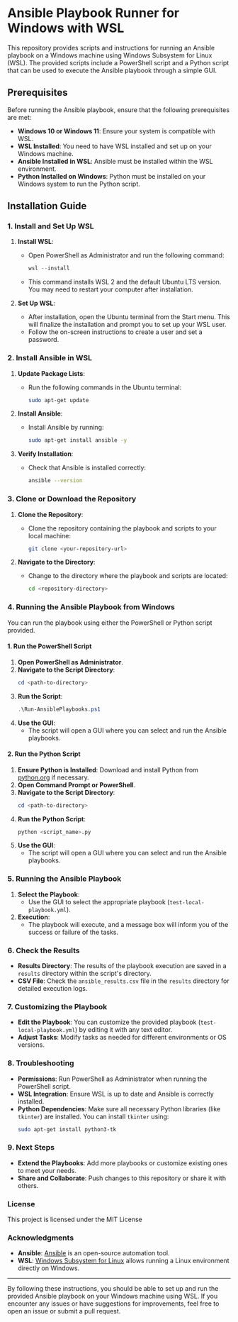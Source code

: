 # Ansible Playbook Runner for Windows with WSL

This repository provides scripts and instructions for running an Ansible playbook on a Windows machine using Windows Subsystem for Linux (WSL). The provided scripts include a PowerShell script and a Python script that can be used to execute the Ansible playbook through a simple GUI.

## Prerequisites

Before running the Ansible playbook, ensure that the following prerequisites are met:

- **Windows 10 or Windows 11**: Ensure your system is compatible with WSL.
- **WSL Installed**: You need to have WSL installed and set up on your Windows machine.
- **Ansible Installed in WSL**: Ansible must be installed within the WSL environment.
- **Python Installed on Windows**: Python must be installed on your Windows system to run the Python script.

## Installation Guide

### 1. Install and Set Up WSL

1. **Install WSL**:
   - Open PowerShell as Administrator and run the following command:
     ```powershell
     wsl --install
     ```
   - This command installs WSL 2 and the default Ubuntu LTS version. You may need to restart your computer after installation.

2. **Set Up WSL**:
   - After installation, open the Ubuntu terminal from the Start menu. This will finalize the installation and prompt you to set up your WSL user.
   - Follow the on-screen instructions to create a user and set a password.

### 2. Install Ansible in WSL

1. **Update Package Lists**:
   - Run the following commands in the Ubuntu terminal:
     ```bash
     sudo apt-get update
     ```

2. **Install Ansible**:
   - Install Ansible by running:
     ```bash
     sudo apt-get install ansible -y
     ```

3. **Verify Installation**:
   - Check that Ansible is installed correctly:
     ```bash
     ansible --version
     ```

### 3. Clone or Download the Repository

1. **Clone the Repository**:
   - Clone the repository containing the playbook and scripts to your local machine:
     ```bash
     git clone <your-repository-url>
     ```

2. **Navigate to the Directory**:
   - Change to the directory where the playbook and scripts are located:
     ```bash
     cd <repository-directory>
     ```

### 4. Running the Ansible Playbook from Windows

You can run the playbook using either the PowerShell or Python script provided.

#### 1. Run the PowerShell Script

1. **Open PowerShell as Administrator**.
2. **Navigate to the Script Directory**:
   ```powershell
   cd <path-to-directory>
   ```
3. **Run the Script**:
   ```powershell
   .\Run-AnsiblePlaybooks.ps1
   ```
4. **Use the GUI**:
   - The script will open a GUI where you can select and run the Ansible playbooks.

#### 2. Run the Python Script

1. **Ensure Python is Installed**: Download and install Python from [python.org](https://www.python.org/downloads/) if necessary.
2. **Open Command Prompt or PowerShell**.
3. **Navigate to the Script Directory**:
   ```powershell
   cd <path-to-directory>
   ```
4. **Run the Python Script**:
   ```bash
   python <script_name>.py
   ```
5. **Use the GUI**:
   - The script will open a GUI where you can select and run the Ansible playbooks.

### 5. Running the Ansible Playbook

1. **Select the Playbook**:
   - Use the GUI to select the appropriate playbook (`test-local-playbook.yml`).
2. **Execution**:
   - The playbook will execute, and a message box will inform you of the success or failure of the tasks.

### 6. Check the Results

- **Results Directory**: The results of the playbook execution are saved in a `results` directory within the script's directory.
- **CSV File**: Check the `ansible_results.csv` file in the `results` directory for detailed execution logs.

### 7. Customizing the Playbook

- **Edit the Playbook**: You can customize the provided playbook (`test-local-playbook.yml`) by editing it with any text editor.
- **Adjust Tasks**: Modify tasks as needed for different environments or OS versions.

### 8. Troubleshooting

- **Permissions**: Run PowerShell as Administrator when running the PowerShell script.
- **WSL Integration**: Ensure WSL is up to date and Ansible is correctly installed.
- **Python Dependencies**: Make sure all necessary Python libraries (like `tkinter`) are installed. You can install `tkinter` using:
  ```bash
  sudo apt-get install python3-tk
  ```

### 9. Next Steps

- **Extend the Playbooks**: Add more playbooks or customize existing ones to meet your needs.
- **Share and Collaborate**: Push changes to this repository or share it with others.

### License

This project is licensed under the MIT License

### Acknowledgments

- **Ansible**: [Ansible](https://www.ansible.com/) is an open-source automation tool.
- **WSL**: [Windows Subsystem for Linux](https://docs.microsoft.com/en-us/windows/wsl/) allows running a Linux environment directly on Windows.

---

By following these instructions, you should be able to set up and run the provided Ansible playbook on your Windows machine using WSL. If you encounter any issues or have suggestions for improvements, feel free to open an issue or submit a pull request.
```
